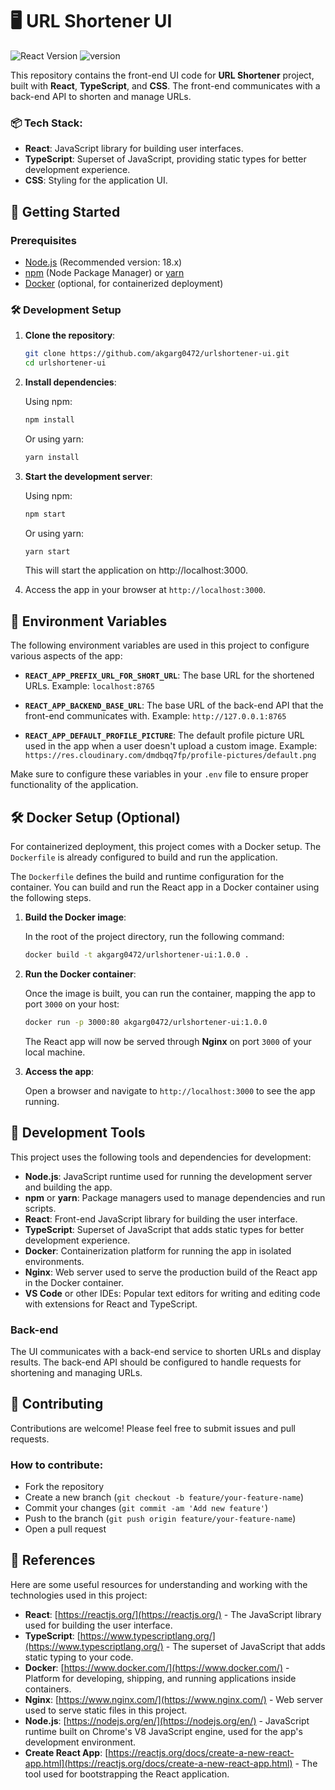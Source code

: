 # 🖥️ URL Shortener UI

![React Version](https://img.shields.io/badge/React-18-blue)
![version](https://img.shields.io/badge/version-1.10.4-blue)

This repository contains the front-end UI code for **URL Shortener** project, built with **React**, **TypeScript**, and **CSS**. The front-end communicates with a back-end API to shorten and manage URLs.

### 📦 Tech Stack:

- **React**: JavaScript library for building user interfaces.
- **TypeScript**: Superset of JavaScript, providing static types for better development experience.
- **CSS**: Styling for the application UI.

## 🚀 Getting Started

### Prerequisites

- [Node.js](https://nodejs.org/en/) (Recommended version: 18.x)
- [npm](https://www.npmjs.com/) (Node Package Manager) or [yarn](https://yarnpkg.com/)
- [Docker](https://www.docker.com/) (optional, for containerized deployment)

### 🛠️ Development Setup

1. **Clone the repository**:

   ```bash
   git clone https://github.com/akgarg0472/urlshortener-ui.git
   cd urlshortener-ui
   ```

2. **Install dependencies**:

   Using npm:

   ```bash
   npm install
   ```

   Or using yarn:

   ```bash
   yarn install
   ```

3. **Start the development server**:

   Using npm:

   ```bash
   npm start
   ```

   Or using yarn:

   ```bash
   yarn start
   ```

   This will start the application on http://localhost:3000.

4. Access the app in your browser at `http://localhost:3000`.

## 🌱 Environment Variables

The following environment variables are used in this project to configure various aspects of the app:

- **`REACT_APP_PREFIX_URL_FOR_SHORT_URL`**:
  The base URL for the shortened URLs.
  Example: `localhost:8765`

- **`REACT_APP_BACKEND_BASE_URL`**:
  The base URL of the back-end API that the front-end communicates with.
  Example: `http://127.0.0.1:8765`

- **`REACT_APP_DEFAULT_PROFILE_PICTURE`**:
  The default profile picture URL used in the app when a user doesn't upload a custom image.
  Example: `https://res.cloudinary.com/dmdbqq7fp/profile-pictures/default.png`

Make sure to configure these variables in your `.env` file to ensure proper functionality of the application.

## 🛠️ Docker Setup (Optional)

For containerized deployment, this project comes with a Docker setup. The `Dockerfile` is already configured to build and run the application.

The `Dockerfile` defines the build and runtime configuration for the container. You can build and run the React app in a Docker container using the following steps.

1. **Build the Docker image**:

   In the root of the project directory, run the following command:

   ```bash
   docker build -t akgarg0472/urlshortener-ui:1.0.0 .
   ```

2. **Run the Docker container**:

   Once the image is built, you can run the container, mapping the app to port `3000` on your host:

   ```bash
   docker run -p 3000:80 akgarg0472/urlshortener-ui:1.0.0
   ```

   The React app will now be served through **Nginx** on port `3000` of your local machine.

3. **Access the app**:

   Open a browser and navigate to `http://localhost:3000` to see the app running.

## 🔧 Development Tools

This project uses the following tools and dependencies for development:

- **Node.js**: JavaScript runtime used for running the development server and building the app.
- **npm** or **yarn**: Package managers used to manage dependencies and run scripts.
- **React**: Front-end JavaScript library for building the user interface.
- **TypeScript**: Superset of JavaScript that adds static types for better development experience.
- **Docker**: Containerization platform for running the app in isolated environments.
- **Nginx**: Web server used to serve the production build of the React app in the Docker container.
- **VS Code** or other IDEs: Popular text editors for writing and editing code with extensions for React and TypeScript.

### Back-end

The UI communicates with a back-end service to shorten URLs and display results. The back-end API should be configured to handle requests for shortening and managing URLs.

## 🤝 Contributing

Contributions are welcome! Please feel free to submit issues and pull requests.

### How to contribute:

- Fork the repository
- Create a new branch (`git checkout -b feature/your-feature-name`)
- Commit your changes (`git commit -am 'Add new feature'`)
- Push to the branch (`git push origin feature/your-feature-name`)
- Open a pull request

## 🔗 References

Here are some useful resources for understanding and working with the technologies used in this project:

- **React**: [https://reactjs.org/](https://reactjs.org/) - The JavaScript library used for building the user interface.
- **TypeScript**: [https://www.typescriptlang.org/](https://www.typescriptlang.org/) - The superset of JavaScript that adds static typing to your code.
- **Docker**: [https://www.docker.com/](https://www.docker.com/) - Platform for developing, shipping, and running applications inside containers.
- **Nginx**: [https://www.nginx.com/](https://www.nginx.com/) - Web server used to serve static files in this project.
- **Node.js**: [https://nodejs.org/en/](https://nodejs.org/en/) - JavaScript runtime built on Chrome's V8 JavaScript engine, used for the app's development environment.
- **Create React App**: [https://reactjs.org/docs/create-a-new-react-app.html](https://reactjs.org/docs/create-a-new-react-app.html) - The tool used for bootstrapping the React application.
